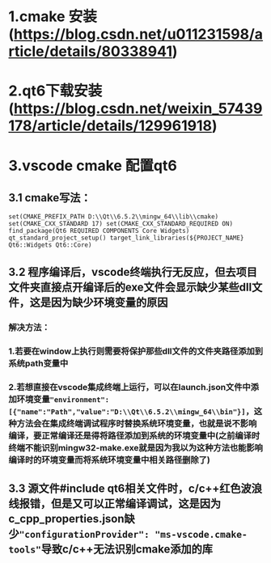 # 1.cmake 安装(https://blog.csdn.net/u011231598/article/details/80338941)
# 2.qt6下载安装(https://blog.csdn.net/weixin_57439178/article/details/129961918)
# 3.vscode cmake 配置qt6
## 3.1 cmake写法：
`set(CMAKE_PREFIX_PATH D:\\Qt\\6.5.2\\mingw_64\\lib\\cmake)
set(CMAKE_CXX_STANDARD 17)
set(CMAKE_CXX_STANDARD_REQUIRED ON)
find_package(Qt6 REQUIRED COMPONENTS Core Widgets)
qt_standard_project_setup()
target_link_libraries(${PROJECT_NAME} Qt6::Widgets Qt6::Core)`
## 3.2 程序编译后，vscode终端执行无反应，但去项目文件夹直接点开编译后的exe文件会显示缺少某些dll文件，这是因为缺少环境变量的原因
### 解决方法：
### 1.若要在window上执行则需要将保护那些dll文件的文件夹路径添加到系统path变量中
### 2.若想直接在vscode集成终端上运行，可以在launch.json文件中添加环境变量`"environment": [{"name":"Path","value":"D:\\Qt\\6.5.2\\mingw_64\\bin"}]`，这种方法会在集成终端调试程序时替换系统环境变量，也就是说不影响编译，要正常编译还是得将路径添加到系统的环境变量中(之前编译时终端不能识别mingw32-make.exe就是因为我以为这种方法也能影响编译时的环境变量而将系统环境变量中相关路径删除了)
## 3.3 源文件#include qt6相关文件时，c/c++红色波浪线报错，但是又可以正常编译调试，这是因为c_cpp_properties.json缺少`"configurationProvider": "ms-vscode.cmake-tools"`导致c/c++无法识别cmake添加的库
